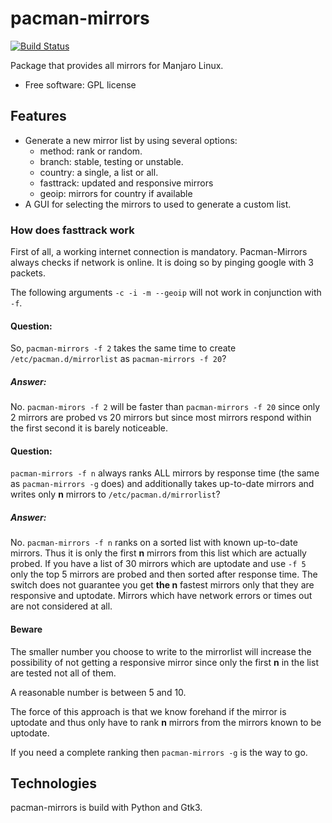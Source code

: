 # pacman-mirrors

[![Build Status](https://travis-ci.org/manjaro/pacman-mirrors.svg?branch=master)](https://travis-ci.org/manjaro/pacman-mirrors)

Package that provides all mirrors for Manjaro Linux.

- Free software: GPL license

## Features

- Generate a new mirror list by using several options:
    - method: rank or random.
    - branch: stable, testing or unstable.
    - country: a single, a list or all.
    - fasttrack: updated and responsive mirrors
    - geoip: mirrors for country if available
- A GUI for selecting the mirrors to used to generate a custom list.

### How does fasttrack work
First of all, a working internet connection is mandatory. Pacman-Mirrors always checks if network is online. It is doing so by pinging google with 3 packets.

The following arguments `-c -i -m --geoip` will not work in conjunction with `-f`. 
#### Question:
So, `pacman-mirrors -f 2` takes the same time to create `/etc/pacman.d/mirrorlist` as `pacman-mirrors -f 20`?
##### Answer:
No. `pacman-mirors -f 2` will be faster than `pacman-mirrors -f 20` since only 2 mirrors are probed vs 20 mirrors but since most mirrors respond within the first second it is barely noticeable.
#### Question:
`pacman-mirrors -f n` always ranks ALL mirrors by response time (the same as `pacman-mirrors -g` does) and additionally takes up-to-date mirrors and writes only **n** mirrors to `/etc/pacman.d/mirrorlist`?
##### Answer: 
No. `pacman-mirrors -f n` ranks on a sorted list with known up-to-date mirrors. Thus it is only the first **n** mirrors from this list which are actually probed. If you have a list of 30 mirrors which are uptodate and use `-f 5` only the top 5 mirrors are probed and then sorted after response time.
The switch does not guarantee you get **the n** fastest mirrors only that they are responsive and uptodate. Mirrors which have network errors or times out are not considered at all.
#### Beware
The smaller number you choose to write to the mirrorlist will increase the possibility of not getting a responsive mirror since only the first **n** in the list are tested not all of them.

A reasonable number is between 5 and 10.

The force of this approach is that we know forehand if the mirror is uptodate and thus only have to rank **n** mirrors from the mirrors known to be uptodate.

If you need a complete ranking then `pacman-mirrors -g` is the way to go.

## Technologies

pacman-mirrors is build with Python and Gtk3.
